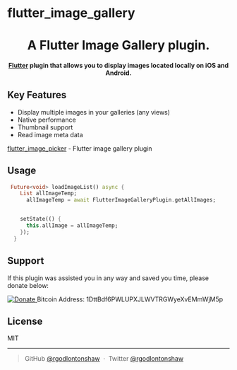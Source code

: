 # flutter_image_gallery

<h1 align="center">
  A Flutter Image Gallery plugin.
  <br>
</h1>

<h4 align="center">
  <a href="https://flutter.io" target="_blank">Flutter</a> plugin that allows you to display images located locally on iOS and Android.
</h4>


## Key Features

* Display multiple images in your galleries (any views)
* Native performance
* Thumbnail support
* Read image meta data

[flutter_image_picker](https://pub.dev/packages/flutter_image_gallery) - Flutter image gallery plugin

## Usage


```dart
 Future<void> loadImageList() async {
    List allImageTemp;
      allImageTemp = await FlutterImageGalleryPlugin.getAllImages;


    setState(() {
      this.allImage = allImageTemp;
    });
  }


```


## Support

If this plugin was assisted you in any way and saved you time, please donate below:

  <a href="">
    <img src="https://www.drupal.org/files/project-images/bitcoindonate.png"
         alt="Donate">
  </a>
  Bitcoin Address: 1DttBdf6PWLUPXJLWVTRGWyeXvEMmWjM5p
         
## License

MIT

---
> GitHub [@rgodlontonshaw](https://github.com/rgodlontonshaw) &nbsp;&middot;&nbsp;
> Twitter [@rgodlontonshaw](https://twitter.com/rgodlontonshaw)